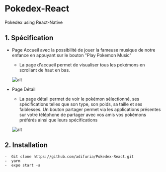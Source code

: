# Pokedex-React
Pokedex using React-Native
## 1. Spécification

- Page Accueil avec la possibilité de jouer la fameuse musique de notre enfance en appuyant sur le bouton "Play Pokemon Music"
    - La page d'accueil permet de visualiser tous les pokémons en scrollant de haut en bas.
    
    ![alt](https://user-images.githubusercontent.com/43634717/152010045-ada131f2-7982-488d-b36c-0741c6e9a701.jpg)

- Page Détail
    - La page détail permet de voir le pokémon sélectionné, ses spécifications telles que son type, son poids, sa taille et ses faiblesses.
    Un bouton partager permet via les applications présentes sur votre téléphone de partager avec vos amis vos pokémons préférés ainsi que leurs spécifications

   ![alt](https://user-images.githubusercontent.com/43634717/151582258-a6307234-e0e3-45ba-bcfb-618803418a7d.jpg)


## 2. Installation 

```
-  Git clone https://github.com/adifuria/Pokedex-React.git
-  yarn
-  expo start -a
```

